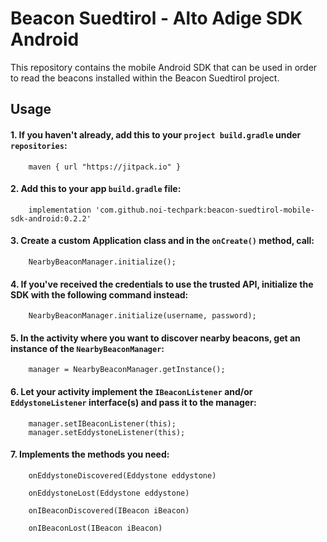 # Beacon Suedtirol - Alto Adige SDK Android
This repository contains the mobile Android SDK that can be used in order to read the beacons installed within the Beacon Suedtirol project.

## Usage
#### 1. If you haven't already, add this to your `project build.gradle` under `repositories`:
```
    maven { url "https://jitpack.io" }
```
#### 2. Add this to your app `build.gradle` file:
```
    implementation 'com.github.noi-techpark:beacon-suedtirol-mobile-sdk-android:0.2.2'
```
#### 3. Create a custom Application class and in the `onCreate()` method, call:
```
    NearbyBeaconManager.initialize();
```
#### 4. If you've received the credentials to use the trusted API, initialize the SDK with the following command instead:
```
    NearbyBeaconManager.initialize(username, password);
```
   
#### 5. In the activity where you want to discover nearby beacons, get an instance of the `NearbyBeaconManager`:
```
    manager = NearbyBeaconManager.getInstance();
```
#### 6. Let your activity implement the `IBeaconListener` and/or `EddystoneListener` interface(s) and pass it to the manager:
```
    manager.setIBeaconListener(this);
    manager.setEddystoneListener(this);
```
#### 7. Implements the methods you need:
```
    onEddystoneDiscovered(Eddystone eddystone)

    onEddystoneLost(Eddystone eddystone)

    onIBeaconDiscovered(IBeacon iBeacon)

    onIBeaconLost(IBeacon iBeacon)
```
